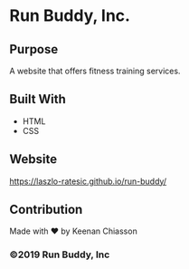 # Run Buddy, Inc.

## Purpose
A website that offers fitness training services.

## Built With
* HTML
* CSS

## Website
https://laszlo-ratesic.github.io/run-buddy/

## Contribution
Made with ❤️ by Keenan Chiasson

### ©️2019 Run Buddy, Inc 
